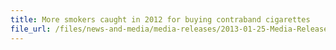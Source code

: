 ```yaml
---
title: More smokers caught in 2012 for buying contraband cigarettes
file_url: /files/news-and-media/media-releases/2013-01-25-Media-Release-2.pdf
---
```

